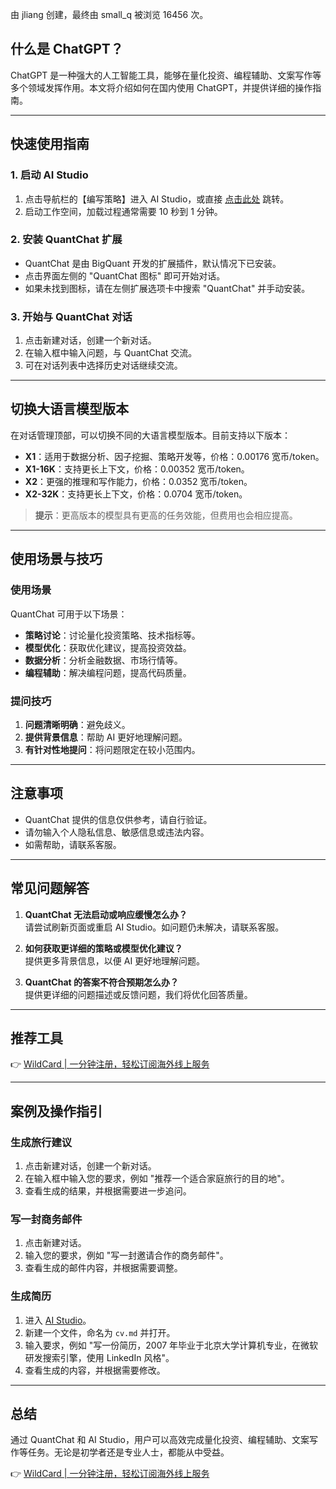 由 jliang 创建，最终由 small_q 被浏览 16456 次。

## 什么是 ChatGPT？

ChatGPT 是一种强大的人工智能工具，能够在量化投资、编程辅助、文案写作等多个领域发挥作用。本文将介绍如何在国内使用 ChatGPT，并提供详细的操作指南。

---

## 快速使用指南

### 1. 启动 AI Studio

1. 点击导航栏的【编写策略】进入 AI Studio，或直接 [点击此处](https://bigquant.com/aistudio?target=true) 跳转。
2. 启动工作空间，加载过程通常需要 10 秒到 1 分钟。

### 2. 安装 QuantChat 扩展

- QuantChat 是由 BigQuant 开发的扩展插件，默认情况下已安装。
- 点击界面左侧的 "QuantChat 图标" 即可开始对话。
- 如果未找到图标，请在左侧扩展选项卡中搜索 "QuantChat" 并手动安装。

### 3. 开始与 QuantChat 对话

1. 点击新建对话，创建一个新对话。
2. 在输入框中输入问题，与 QuantChat 交流。
3. 可在对话列表中选择历史对话继续交流。

---

## 切换大语言模型版本

在对话管理顶部，可以切换不同的大语言模型版本。目前支持以下版本：

- **X1**：适用于数据分析、因子挖掘、策略开发等，价格：0.00176 宽币/token。
- **X1-16K**：支持更长上下文，价格：0.00352 宽币/token。
- **X2**：更强的推理和写作能力，价格：0.0352 宽币/token。
- **X2-32K**：支持更长上下文，价格：0.0704 宽币/token。

> **提示**：更高版本的模型具有更高的任务效能，但费用也会相应提高。

---

## 使用场景与技巧

### 使用场景

QuantChat 可用于以下场景：

- **策略讨论**：讨论量化投资策略、技术指标等。
- **模型优化**：获取优化建议，提高投资效益。
- **数据分析**：分析金融数据、市场行情等。
- **编程辅助**：解决编程问题，提高代码质量。

### 提问技巧

1. **问题清晰明确**：避免歧义。
2. **提供背景信息**：帮助 AI 更好地理解问题。
3. **有针对性地提问**：将问题限定在较小范围内。

---

## 注意事项

- QuantChat 提供的信息仅供参考，请自行验证。
- 请勿输入个人隐私信息、敏感信息或违法内容。
- 如需帮助，请联系客服。

---

## 常见问题解答

1. **QuantChat 无法启动或响应缓慢怎么办？**  
   请尝试刷新页面或重启 AI Studio。如问题仍未解决，请联系客服。

2. **如何获取更详细的策略或模型优化建议？**  
   提供更多背景信息，以便 AI 更好地理解问题。

3. **QuantChat 的答案不符合预期怎么办？**  
   提供更详细的问题描述或反馈问题，我们将优化回答质量。

---

## 推荐工具

👉 [WildCard | 一分钟注册，轻松订阅海外线上服务](https://bit.ly/bewildcard)

---

## 案例及操作指引

### 生成旅行建议

1. 点击新建对话，创建一个新对话。
2. 在输入框中输入您的要求，例如 "推荐一个适合家庭旅行的目的地"。
3. 查看生成的结果，并根据需要进一步追问。

### 写一封商务邮件

1. 点击新建对话。
2. 输入您的要求，例如 "写一封邀请合作的商务邮件"。
3. 查看生成的邮件内容，并根据需要调整。

### 生成简历

1. 进入 [AI Studio](https://bigquant.com/aistudio/landing?target=true)。
2. 新建一个文件，命名为 `cv.md` 并打开。
3. 输入要求，例如 "写一份简历，2007 年毕业于北京大学计算机专业，在微软研发搜索引擎，使用 LinkedIn 风格"。
4. 查看生成的内容，并根据需要修改。

---

## 总结

通过 QuantChat 和 AI Studio，用户可以高效完成量化投资、编程辅助、文案写作等任务。无论是初学者还是专业人士，都能从中受益。

👉 [WildCard | 一分钟注册，轻松订阅海外线上服务](https://bit.ly/bewildcard)